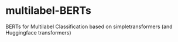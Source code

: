 # multilabel-BERTs
BERTs for Multilabel Classification based on simpletransformers (and Huggingface transformers)
